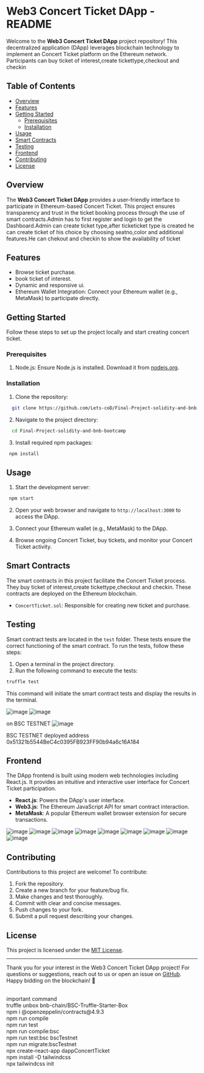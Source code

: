 # Web3 Concert Ticket DApp - README

Welcome to the **Web3 Concert Ticket DApp** project repository! This decentralized application (DApp) leverages blockchain technology to implement an Concert Ticket platform on the Ethereum network. Participants can buy ticket of interest,create tickettype,checkout and checkin
## Table of Contents

- [Overview](#overview)
- [Features](#features)
- [Getting Started](#getting-started)
  - [Prerequisites](#prerequisites)
  - [Installation](#installation)
- [Usage](#usage)
- [Smart Contracts](#smart-contracts)
- [Testing](#testing)
- [Frontend](#frontend)
- [Contributing](#contributing)
- [License](#license)

## Overview

The **Web3 Concert Ticket DApp** provides a user-friendly interface to participate in Ethereum-based Concert Ticket. This project ensures transparency and trust in the ticket booking process through the use of smart contracts.Admin has to first register and login to get the Dashboard.Admin can create ticket type,after ticketicket type is created he can create ticket of his choice by choosing seatno,color and additional features.He can chekout and checkin to show the availability of ticket

## Features

- Browse ticket purchase.
- book ticket of interest.
- Dynamic and responsive ui.
- Ethereum Wallet Integration: Connect your Ethereum wallet (e.g., MetaMask) to participate directly.

## Getting Started

Follow these steps to set up the project locally and start creating concert ticket.

### Prerequisites

1. Node.js: Ensure Node.js is installed. Download it from [nodejs.org](https://nodejs.org/).

### Installation

1. Clone the repository:

```bash
  git clone https://github.com/Lets-coD/Final-Project-solidity-and-bnb-bootcamp.git
```

2. Navigate to the project directory:

```bash
  cd Final-Project-solidity-and-bnb-bootcamp
```

3. Install required npm packages:

```bash
 npm install
```

## Usage

1. Start the development server:

```bash
 npm start
```

2. Open your web browser and navigate to `http://localhost:3000` to access the DApp.

3. Connect your Ethereum wallet (e.g., MetaMask) to the DApp.

4. Browse ongoing Concert Ticket, buy tickets, and monitor your Concert Ticket activity.

## Smart Contracts

The smart contracts in this project facilitate the Concert Ticket process. They buy ticket of interest,create tickettype,checkout and checkin. These contracts are deployed on the Ethereum blockchain.

- `ConcertTicket.sol`: Responsible for creating new ticket and purchase.

## Testing

Smart contract tests are located in the `test` folder. These tests ensure the correct functioning of the smart contract. To run the tests, follow these steps:

1. Open a terminal in the project directory.
2. Run the following command to execute the tests:

```bash
truffle test
```

This command will initiate the smart contract tests and display the results in the terminal.

![image](test.png)
![image](deploy.png)


on BSC TESTNET
![image](testbsc.png)


BSC TESTNET deployed address
0x51321b5544BeC4c0395FB923FF90b94a6c16A184


## Frontend

The DApp frontend is built using modern web technologies including React.js. It provides an intuitive and interactive user interface for Concert Ticket participation.

- **React.js**: Powers the DApp's user interface.
- **Web3.js**: The Ethereum JavaScript API for smart contract interaction.
- **MetaMask**: A popular Ethereum wallet browser extension for secure transactions.

![image](1.png)
![image](2.png)
![image](3.png)
![image](4.png)
![image](5.png)
![image](6.png)
![image](7.png)
![image](8.png)
![image](9.png)

## Contributing

Contributions to this project are welcome! To contribute:

1. Fork the repository.
2. Create a new branch for your feature/bug fix.
3. Make changes and test thoroughly.
4. Commit with clear and concise messages.
5. Push changes to your fork.
6. Submit a pull request describing your changes.

## License

This project is licensed under the [MIT License](LICENSE).

---

Thank you for your interest in the Web3 Concert Ticket DApp project! For questions or suggestions, reach out to us or open an issue on [GitHub](https://github.com/Lets-coD/Final-Project-solidity-and-bnb-bootcamp.git). Happy bidding on the blockchain! 🚀

<br/>
important command<br/>
truffle unbox bnb-chain/BSC-Truffle-Starter-Box<br/>
npm i @openzeppelin/contracts@4.9.3<br/>
npm run compile<br/>
npm run test<br/>
npm run compile:bsc<br/>
npm run test:bsc bscTestnet<br/>
npm run migrate:bscTestnet<br/>
npx create-react-app dappConcertTicket<br/>
npm install -D tailwindcss<br/>
npx tailwindcss init<br/>
